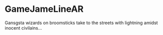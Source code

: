 # GameJameLineAR

Gansgsta wizards on broomsticks take to the streets with lightning amidst inocent civilains...
